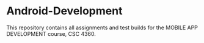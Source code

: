 # Android-Development
This repository contains all assignments and test builds for the MOBILE APP DEVELOPMENT course, CSC 4360.
